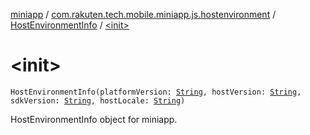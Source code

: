 [miniapp](../../index.md) / [com.rakuten.tech.mobile.miniapp.js.hostenvironment](../index.md) / [HostEnvironmentInfo](index.md) / [&lt;init&gt;](./-init-.md)

# &lt;init&gt;

`HostEnvironmentInfo(platformVersion: `[`String`](https://kotlinlang.org/api/latest/jvm/stdlib/kotlin/-string/index.html)`, hostVersion: `[`String`](https://kotlinlang.org/api/latest/jvm/stdlib/kotlin/-string/index.html)`, sdkVersion: `[`String`](https://kotlinlang.org/api/latest/jvm/stdlib/kotlin/-string/index.html)`, hostLocale: `[`String`](https://kotlinlang.org/api/latest/jvm/stdlib/kotlin/-string/index.html)`)`

HostEnvironmentInfo object for miniapp.

